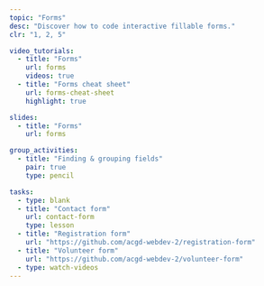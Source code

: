 ```yaml
---
topic: "Forms"
desc: "Discover how to code interactive fillable forms."
clr: "1, 2, 5"

video_tutorials:
  - title: "Forms"
    url: forms
    videos: true
  - title: "Forms cheat sheet"
    url: forms-cheat-sheet
    highlight: true

slides:
  - title: "Forms"
    url: forms

group_activities:
  - title: "Finding & grouping fields"
    pair: true
    type: pencil

tasks:
  - type: blank
  - title: "Contact form"
    url: contact-form
    type: lesson
  - title: "Registration form"
    url: "https://github.com/acgd-webdev-2/registration-form"
  - title: "Volunteer form"
    url: "https://github.com/acgd-webdev-2/volunteer-form"
  - type: watch-videos
---
```

